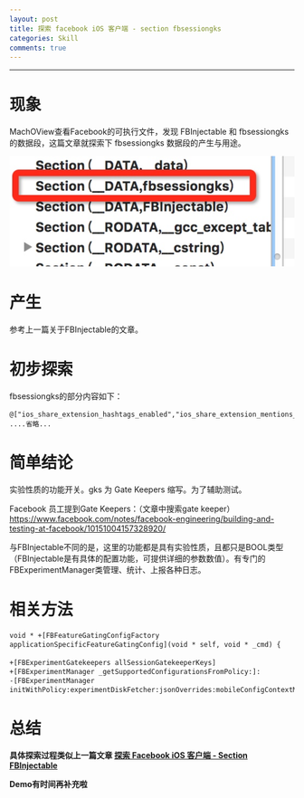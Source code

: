 ```yaml
---
layout: post
title: 探索 facebook iOS 客户端 - section fbsessiongks
categories: Skill
comments: true
---
```

 



---
 
# 现象
 
 MachOView查看Facebook的可执行文件，发现 FBInjectable 和 fbsessiongks 的数据段，这篇文章就探索下 fbsessiongks 数据段的产生与用途。
 
![](/media/14717181531082.jpg)
<!-- more -->


# 产生

参考上一篇关于FBInjectable的文章。


# 初步探索

fbsessiongks的部分内容如下：

```
@["ios_share_extension_hashtags_enabled","ios_share_extension_mentions_disabled","ios_share_extension_360_upload_enabled","ios_share_extension_delegate_cleanup","ios_hemingway_limit_sections","aldrin_qr_code_experiment","ios_set_badge_count_on_init","ios_side_feed_show_newsfeed_units_gk","fb_app_zero_rating","fb_app_zero_rating_bad_url_errors","ios_zero_rating_header_request","ios_checkpoints_logged_in_blocking","uber_app_integration","nearby_friends_self_view","ios_nearby_friends_dashboard_invite","ios_nf_replace_pls_with_message","ios_nearby_friends_profile_style","nearby_friends_dashboard_checkins_hometown","nearby_friends_self_view","ios_nearby_friends_dashboard_reaction","ios_friends_nearby_bookmark_alert","ios_friends_nearby_bookmark_upsell","ios_nearby_friends_inv
....省略...

```


# 简单结论

实验性质的功能开关。gks 为 Gate Keepers 缩写。为了辅助测试。

Facebook 员工提到Gate Keepers：（文章中搜索gate keeper）
https://www.facebook.com/notes/facebook-engineering/building-and-testing-at-facebook/10151004157328920/

与FBInjectable不同的是，这里的功能都是具有实验性质，且都只是BOOL类型（FBInjectable是有具体的配置功能，可提供详细的参数数值）。有专门的FBExperimentManager类管理、统计、上报各种日志。


# 相关方法

```
void * +[FBFeatureGatingConfigFactory applicationSpecificFeatureGatingConfig](void * self, void * _cmd) {

+[FBExperimentGatekeepers allSessionGatekeeperKeys]
+[FBExperimentManager _getSupportedConfigurationsFromPolicy:]:
-[FBExperimentManager initWithPolicy:experimentDiskFetcher:jsonOverrides:mobileConfigContextManager:]:
```

# 总结

**具体探索过程类似上一篇文章 [探索 Facebook iOS 客户端 - Section FBInjectable](https://everettjf.github.io/2016/08/15/facebook-explore-section-fbinjectable)**

**Demo有时间再补充啦**


